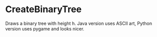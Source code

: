 # CreateBinaryTree

Draws a binary tree with height h. Java version uses ASCII art, Python version uses pygame and looks nicer.



